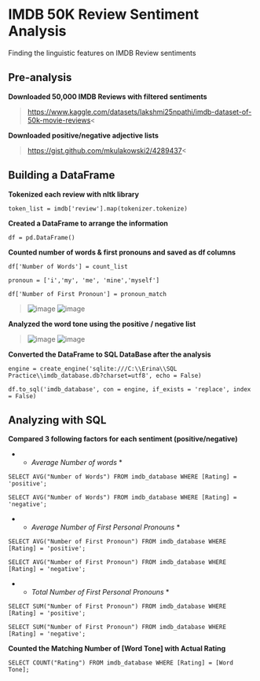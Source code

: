 # IMDB 50K Review Sentiment Analysis
Finding the linguistic features on IMDB Review sentiments

## Pre-analysis
**Downloaded 50,000 IMDB Reviews with filtered sentiments**
>https://www.kaggle.com/datasets/lakshmi25npathi/imdb-dataset-of-50k-movie-reviews<

**Downloaded positive/negative adjective lists**
>https://gist.github.com/mkulakowski2/4289437<

## Building a DataFrame
**Tokenized each review with nltk library**

`token_list = imdb['review'].map(tokenizer.tokenize)`

**Created a DataFrame to arrange the information**

`df = pd.DataFrame()`

**Counted number of words & first pronouns and saved as df columns**

`df['Number of Words'] = count_list`

`pronoun = ['i','my', 'me', 'mine','myself']`

`df['Number of First Pronoun'] = pronoun_match`

>![image](https://user-images.githubusercontent.com/43493266/192659196-fc05f7c0-c486-4e0a-ae06-ab2baa64e63e.png)
>![image](https://user-images.githubusercontent.com/43493266/192659381-6d272d06-04bb-47ca-afcc-c94b4dba7866.png)

**Analyzed the word tone using the positive / negative list**

>![image](https://user-images.githubusercontent.com/43493266/192659006-4b687753-2757-41de-aa24-82964df3914b.png)
>![image](https://user-images.githubusercontent.com/43493266/192659125-eea721fd-59f1-494b-b505-e0de866112af.png)

**Converted the DataFrame to SQL DataBase after the analysis**

`engine = create_engine('sqlite:///C:\\Erina\\SQL Practice\\imdb_database.db?charset=utf8', echo = False)`

`df.to_sql('imdb_database', con = engine, if_exists = 'replace', index = False)`

## Analyzing with SQL
**Compared 3 following factors for each sentiment (positive/negative)**
- * *Average Number of words* *

`SELECT AVG("Number of Words") FROM imdb_database WHERE [Rating] = 'positive';`

`SELECT AVG("Number of Words") FROM imdb_database WHERE [Rating] = 'negative';`

- * *Average Number of First Personal Pronouns* *

`SELECT AVG("Number of First Pronoun") FROM imdb_database WHERE [Rating] = 'positive';`

`SELECT AVG("Number of First Pronoun") FROM imdb_database WHERE [Rating] = 'negative';`

- * *Total Number of First Personal Pronouns* *

`SELECT SUM("Number of First Pronoun") FROM imdb_database WHERE [Rating] = 'positive';`

`SELECT SUM("Number of First Pronoun") FROM imdb_database WHERE [Rating] = 'negative';`

**Counted the Matching Number of [Word Tone] with Actual Rating**

`SELECT COUNT("Rating") FROM imdb_database WHERE [Rating] = [Word Tone];`

